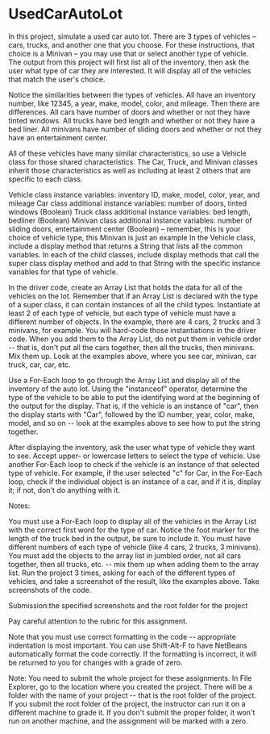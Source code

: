 # UsedCarAutoLot
In this project, simulate a used car auto lot. There are 3 types of vehicles – cars, trucks, and another one that you choose. For these instructions, that choice is a Minivan – you may use that or select another type of vehicle. The output from this project will first list all of the inventory, then ask the user what type of car they are interested. It will display all of the vehicles that match the user's choice.

Notice the similarities between the types of vehicles. All have an inventory number, like 12345, a year, make, model, color, and mileage. Then there are differences. All cars have number of doors and whether or not they have tinted windows. All trucks have bed length and whether or not they have a bed liner. All minivans have number of sliding doors and whether or not they have an entertainment center.

All of these vehicles have many similar characteristics, so use a Vehicle class for those shared characteristics. The Car, Truck, and Minivan classes inherit those characteristics as well as including at least 2 others that are specific to each class.

Vehicle class instance variables: inventory ID, make, model, color, year, and mileage
Car class additional instance variables: number of doors, tinted windows (Boolean)
Truck class additional instance variables: bed length, bedliner (Boolean)
Minivan class additional instance variables: number of sliding doors, entertainment center (Boolean) – remember, this is your choice of vehicle type, this Minivan is just an example
In the Vehicle class, include a display method that returns a String that lists all the common variables. In each of the child classes, include display methods that call the super class display method and add to that String with the specific instance variables for that type of vehicle.

In the driver code, create an Array List that holds the data for all of the vehicles on the lot. Remember that if an Array List is declared with the type of a super class, it can contain instances of all the child types. Instantiate at least 2 of each type of vehicle, but each type of vehicle must have a different number of objects. In the example, there are 4 cars, 2 trucks and 3 minivans, for example. You will hard-code those instantiations in the driver code. When you add them to the Array List, do not put them in vehicle order -- that is, don't put all the cars together, then all the trucks, then minivans. Mix them up. Look at the examples above, where you see car, minivan, car truck, car, car, etc.

Use a For-Each loop to go through the Array List and display all of the inventory of the auto lot. Using the "instanceof" operator, determine the type of the vehicle to be able to put the identifying word at the beginning of the output for the display. That is, if the vehicle is an instance of "car", then the display starts with "Car", followed by the ID number, year, color, make, model, and so on -- look at the examples above to see how to put the string together. 

After displaying the inventory, ask the user what type of vehicle they want to see. Accept upper- or lowercase letters to select the type of vehicle. Use another For-Each loop to check if the vehicle is an instance of that selected type of vehicle. For example, if the user selected "c" for Car, in the For-Each loop, check if the individual object is an instance of a car, and if it is, display it; if not, don't do anything with it.

Notes:

You must use a For-Each loop to display all of the vehicles in the Array List with the correct first word for the type of car.
Notice the foot marker for the length of the truck bed in the output, be sure to include it.
You must have different numbers of each type of vehicle (like 4 cars, 2 trucks, 3 minivans).
You must add the objects to the array list in jumbled order, not all cars together, then all trucks, etc. -- mix them up when adding them to the array list.
Run the project 3 times, asking for each of the different types of vehicles, and take a screenshot of the result, like the examples above. Take screenshots of the code.

 

Submission:the specified screenshots and the root folder for the project

 

Pay careful attention to the rubric for this assignment.

Note that you must use correct formatting in the code -- appropriate indentation is most important. You can use Shift-Alt-F to have NetBeans automatically format the code correctly. If the formatting is incorrect, it will be returned to you for changes with a grade of zero.

Note: You need to submit the whole project for these assignments. In File Explorer, go to the location where you created the project. There will be a folder with the name of your project -- that is the root folder of the project.  If you submit the root folder of the project, the instructor can run it on a different machine to grade it. If you don't submit the proper folder, it won't run on another machine, and the assignment will be marked with a zero.
